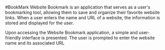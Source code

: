 #BookMark 
Website Bookmark is an application that serves as a user's bookmarking tool, allowing them to save and organize their favorite website links. When a user enters the name and URL of a website, the information is stored and displayed for the user.

Upon accessing the Website Bookmark application, a simple and user-friendly interface is presented. The user is prompted to enter the website name and its associated URL
